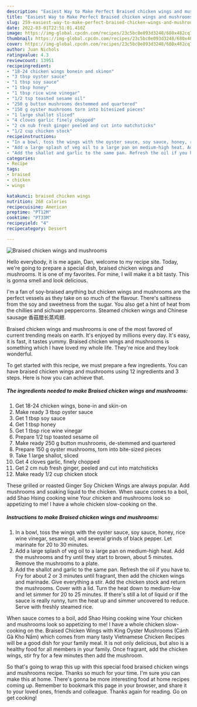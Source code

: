 ```yaml
---
description: "Easiest Way to Make Perfect Braised chicken wings and mushrooms"
title: "Easiest Way to Make Perfect Braised chicken wings and mushrooms"
slug: 259-easiest-way-to-make-perfect-braised-chicken-wings-and-mushrooms
date: 2022-03-01T22:51:01.410Z
image: https://img-global.cpcdn.com/recipes/23c5bc0e093d3248/680x482cq70/braised-chicken-wings-and-mushrooms-recipe-main-photo.jpg
thumbnail: https://img-global.cpcdn.com/recipes/23c5bc0e093d3248/680x482cq70/braised-chicken-wings-and-mushrooms-recipe-main-photo.jpg
cover: https://img-global.cpcdn.com/recipes/23c5bc0e093d3248/680x482cq70/braised-chicken-wings-and-mushrooms-recipe-main-photo.jpg
author: Juan Nichols
ratingvalue: 4.3
reviewcount: 13951
recipeingredient:
- "18-24 chicken wings bonein and skinon"
- "3 tbsp oyster sauce"
- "1 tbsp soy sauce"
- "1 tbsp honey"
- "1 tbsp rice wine vinegar"
- "1/2 tsp toasted sesame oil"
- "250 g button mushrooms destemmed and quartered"
- "150 g oyster mushrooms torn into bitesized pieces"
- "1 large shallot sliced"
- "4 cloves garlic finely chopped"
- "2 cm nub fresh ginger peeled and cut into matchsticks"
- "1/2 cup chicken stock"
recipeinstructions:
- "In a bowl, toss the wings with the oyster sauce, soy sauce, honey, rice wine vinegar, sesame oil, and several grinds of black pepper. Let marinate for 20 to 30 minutes."
- "Add a large splash of veg oil to a large pan on medium-high heat. Add the mushrooms and fry until they start to brown, about 5 minutes. Remove the mushrooms to a plate."
- "Add the shallot and garlic to the same pan. Refresh the oil if you have to. Fry for about 2 or 3 minutes until fragrant, then add the chicken wings and marinade. Give everything a stir. Add the chicken stock and return the mushrooms. Cover with a lid. Turn the heat down to medium-low and let simmer for 20 to 25 minutes. If there&#39;s still a lot of liquid or if the sauce is really runny, turn the heat up and simmer uncovered to reduce. Serve with freshly steamed rice."
categories:
- Recipe
tags:
- braised
- chicken
- wings

katakunci: braised chicken wings 
nutrition: 268 calories
recipecuisine: American
preptime: "PT12M"
cooktime: "PT33M"
recipeyield: "4"
recipecategory: Dessert

---
```



![Braised chicken wings and mushrooms](https://img-global.cpcdn.com/recipes/23c5bc0e093d3248/680x482cq70/braised-chicken-wings-and-mushrooms-recipe-main-photo.jpg)

Hello everybody, it is me again, Dan, welcome to my recipe site. Today, we're going to prepare a special dish, braised chicken wings and mushrooms. It is one of my favorites. For mine, I will make it a bit tasty. This is gonna smell and look delicious.

I&#39;m a fan of soy-braised anything but chicken wings and mushrooms are the perfect vessels as they take on so much of the flavour. There&#39;s saltiness from the soy and sweetness from the sugar. You also get a hint of heat from the chillies and sichuan peppercorns. Steamed chicken wings and Chinese sausage 香菇腊长蒸鸡翅.

Braised chicken wings and mushrooms is one of the most favored of current trending meals on earth. It's enjoyed by millions every day. It's easy, it is fast, it tastes yummy. Braised chicken wings and mushrooms is something which I have loved my whole life. They're nice and they look wonderful.


To get started with this recipe, we must prepare a few ingredients. You can have braised chicken wings and mushrooms using 12 ingredients and 3 steps. Here is how you can achieve that.

<!--inarticleads1-->

##### The ingredients needed to make Braised chicken wings and mushrooms:

1. Get 18-24 chicken wings, bone-in and skin-on
1. Make ready 3 tbsp oyster sauce
1. Get 1 tbsp soy sauce
1. Get 1 tbsp honey
1. Get 1 tbsp rice wine vinegar
1. Prepare 1/2 tsp toasted sesame oil
1. Make ready 250 g button mushrooms, de-stemmed and quartered
1. Prepare 150 g oyster mushrooms, torn into bite-sized pieces
1. Take 1 large shallot, sliced
1. Get 4 cloves garlic, finely chopped
1. Get 2 cm nub fresh ginger, peeled and cut into matchsticks
1. Make ready 1/2 cup chicken stock


These grilled or roasted Ginger Soy Chicken Wings are always popular. Add mushrooms and soaking liquid to the chicken. When sauce comes to a boil, add Shao Hsing cooking wine Your chicken and mushrooms look so appetizing to me! I have a whole chicken slow-cooking on the. 

<!--inarticleads2-->

##### Instructions to make Braised chicken wings and mushrooms:

1. In a bowl, toss the wings with the oyster sauce, soy sauce, honey, rice wine vinegar, sesame oil, and several grinds of black pepper. Let marinate for 20 to 30 minutes.
1. Add a large splash of veg oil to a large pan on medium-high heat. Add the mushrooms and fry until they start to brown, about 5 minutes. Remove the mushrooms to a plate.
1. Add the shallot and garlic to the same pan. Refresh the oil if you have to. Fry for about 2 or 3 minutes until fragrant, then add the chicken wings and marinade. Give everything a stir. Add the chicken stock and return the mushrooms. Cover with a lid. Turn the heat down to medium-low and let simmer for 20 to 25 minutes. If there&#39;s still a lot of liquid or if the sauce is really runny, turn the heat up and simmer uncovered to reduce. Serve with freshly steamed rice.


When sauce comes to a boil, add Shao Hsing cooking wine Your chicken and mushrooms look so appetizing to me! I have a whole chicken slow-cooking on the. Braised Chicken Wings with King Oyster Mushrooms (Cánh Gà Kho Nấm) which comes from many tasty Vietnamese Chicken Recipes will be a good dish for your family meal. It is not only delicious, but also is a healthy food for all members in your family. Once fragrant, add the chicken wings, stir fry for a few minutes then add the mushroom. 

So that's going to wrap this up with this special food braised chicken wings and mushrooms recipe. Thanks so much for your time. I'm sure you can make this at home. There's gonna be more interesting food at home recipes coming up. Remember to bookmark this page in your browser, and share it to your loved ones, friends and colleague. Thanks again for reading. Go on get cooking!
